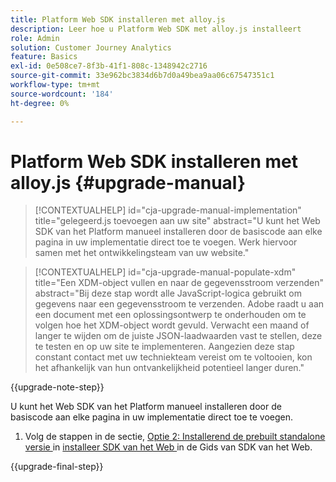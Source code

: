 ```yaml
---
title: Platform Web SDK installeren met alloy.js
description: Leer hoe u Platform Web SDK met alloy.js installeert
role: Admin
solution: Customer Journey Analytics
feature: Basics
exl-id: 0e508ce7-8f3b-41f1-808c-1348942c2716
source-git-commit: 33e962bc3834d6b7d0a49bea9aa06c67547351c1
workflow-type: tm+mt
source-wordcount: '184'
ht-degree: 0%

---
```


# Platform Web SDK installeren met alloy.js {#upgrade-manual}

<!-- markdownlint-disable MD034 -->

>[!CONTEXTUALHELP]
>id="cja-upgrade-manual-implementation"
>title="gelegeerd.js toevoegen aan uw site"
>abstract="U kunt het Web SDK van het Platform manueel installeren door de basiscode aan elke pagina in uw implementatie direct toe te voegen. Werk hiervoor samen met het ontwikkelingsteam van uw website."

<!-- markdownlint-enable MD034 -->

<!-- markdownlint-disable MD034 -->

>[!CONTEXTUALHELP]
>id="cja-upgrade-manual-populate-xdm"
>title="Een XDM-object vullen en naar de gegevensstroom verzenden"
>abstract="Bij deze stap wordt alle JavaScript-logica gebruikt om gegevens naar een gegevensstroom te verzenden. Adobe raadt u aan een document met een oplossingsontwerp te onderhouden om te volgen hoe het XDM-object wordt gevuld. Verwacht een maand of langer te wijden om de juiste JSON-laadwaarden vast te stellen, deze te testen en op uw site te implementeren. Aangezien deze stap constant contact met uw techniekteam vereist om te voltooien, kon het afhankelijk van hun ontvankelijkheid potentieel langer duren."

<!-- markdownlint-enable MD034 -->

{{upgrade-note-step}}

U kunt het Web SDK van het Platform manueel installeren door de basiscode aan elke pagina in uw implementatie direct toe te voegen.

1. Volg de stappen in de sectie, [ Optie 2: Installerend de prebuilt standalone versie ](https://experienceleague.adobe.com/en/docs/experience-platform/edge/fundamentals/installing-the-sdk#option-2-installing-the-prebuilt-standalone-version) in [ installeer SDK van het Web ](https://experienceleague.adobe.com/en/docs/experience-platform/edge/fundamentals/installing-the-sdk) in de Gids van SDK van het Web.

{{upgrade-final-step}}

